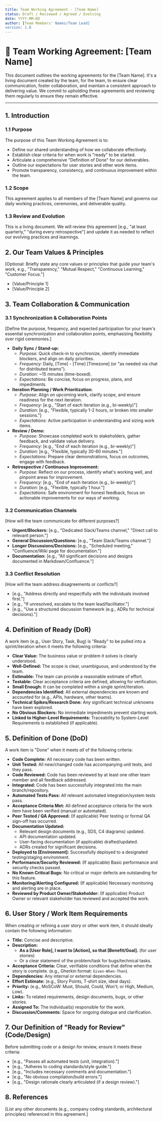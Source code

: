 ```yaml
---
title: Team Working Agreement - [Team Name]
status: Draft / Reviewed / Agreed / Evolving
date: YYYY-MM-DD
author: [Team Members' Names/Team Lead]
version: 1.0
---
```


# 🤝 Team Working Agreement: [Team Name]

This document outlines the working agreements for the [Team Name]. It's a living document created by the team, for the team, to ensure clear communication, foster collaboration, and maintain a consistent approach to delivering value. We commit to upholding these agreements and reviewing them regularly to ensure they remain effective.

---

## 1. Introduction

### 1.1 Purpose

The purpose of this Team Working Agreement is to:
* Define our shared understanding of how we collaborate effectively.
* Establish clear criteria for when work is "ready" to be started.
* Articulate a comprehensive "Definition of Done" for our deliverables.
* Outline our expectations for user stories and other work items.
* Promote transparency, consistency, and continuous improvement within the team.

### 1.2 Scope

This agreement applies to all members of the [Team Name] and governs our daily working practices, ceremonies, and deliverable quality.

### 1.3 Review and Evolution

This is a living document. We will review this agreement [e.g., "at least quarterly," "during every retrospective"] and update it as needed to reflect our evolving practices and learnings.

## 2. Our Team Values & Principles

[Optional: Briefly state any core values or principles that guide your team's work, e.g., "Transparency," "Mutual Respect," "Continuous Learning," "Customer Focus."]

* [Value/Principle 1]
* [Value/Principle 2]

## 3. Team Collaboration & Communication

### 3.1 Synchronization & Collaboration Points

[Define the purpose, frequency, and expected participation for your team's essential synchronization and collaboration points, emphasizing flexibility over rigid ceremonies.]

* **Daily Sync / Stand-up:**
    * *Purpose:* Quick check-in to synchronize, identify immediate blockers, and align on daily priorities.
    * *Frequency:* Daily, [Time] - [Time] [Timezone] (or "as needed via chat for distributed teams").
    * *Duration:* ~15 minutes (time-boxed).
    * *Expectations:* Be concise, focus on progress, plans, and impediments.
* **Iteration Planning / Work Prioritization:**
    * *Purpose:* Align on upcoming work, clarify scope, and ensure readiness for the next iteration.
    * *Frequency:* [e.g., "Start of each iteration (e.g., bi-weekly)"]
    * *Duration:* [e.g., "Flexible, typically 1-2 hours, or broken into smaller sessions."]
    * *Expectations:* Active participation in understanding and sizing work items.
* **Review / Demo:**
    * *Purpose:* Showcase completed work to stakeholders, gather feedback, and validate value delivery.
    * *Frequency:* [e.g., "End of each iteration (e.g., bi-weekly)"]
    * *Duration:* [e.g., "Flexible, typically 30-60 minutes."]
    * *Expectations:* Prepare clear demonstrations, focus on outcomes, engage with feedback.
* **Retrospective / Continuous Improvement:**
    * *Purpose:* Reflect on our process, identify what's working well, and pinpoint areas for improvement.
    * *Frequency:* [e.g., "End of each iteration (e.g., bi-weekly)"]
    * *Duration:* [e.g., "Flexible, typically 1 hour."]
    * *Expectations:* Safe environment for honest feedback, focus on actionable improvements for our ways of working.

### 3.2 Communication Channels

[How will the team communicate for different purposes?]

* **Urgent/Blockers:** [e.g., "Dedicated Slack/Teams channel," "Direct call to relevant person."]
* **General Discussion/Questions:** [e.g., "Team Slack/Teams channel."]
* **Longer Discussions/Decisions:** [e.g., "Scheduled meeting," "Confluence/Wiki page for documentation."]
* **Documentation:** [e.g., "All significant decisions and designs documented in Markdown/Confluence."]

### 3.3 Conflict Resolution

[How will the team address disagreements or conflicts?]

* [e.g., "Address directly and respectfully with the individuals involved first."]
* [e.g., "If unresolved, escalate to the team lead/facilitator."]
* [e.g., "Use a structured discussion framework (e.g., ADRs for technical decisions)."]

## 4. Definition of Ready (DoR)

A work item (e.g., User Story, Task, Bug) is "Ready" to be pulled into a sprint/iteration when it meets the following criteria:

* **Clear Value:** The business value or problem it solves is clearly understood.
* **Well-Defined:** The scope is clear, unambiguous, and understood by the team.
* **Estimable:** The team can provide a reasonable estimate of effort.
* **Testable:** Clear acceptance criteria are defined, allowing for verification.
* **Small Enough:** It can be completed within a single sprint/iteration.
* **Dependencies Identified:** All external dependencies are known and accounted for (e.g., APIs, hardware, other teams).
* **Technical Spikes/Research Done:** Any significant technical unknowns have been explored.
* **No Obvious Blockers:** No immediate impediments prevent starting work.
* **Linked to Higher-Level Requirements:** Traceability to System-Level Requirements is established (if applicable).

## 5. Definition of Done (DoD)

A work item is "Done" when it meets *all* of the following criteria:

* **Code Complete:** All necessary code has been written.
* **Unit Tested:** All new/changed code has accompanying unit tests, and they pass.
* **Code Reviewed:** Code has been reviewed by at least one other team member and all feedback addressed.
* **Integrated:** Code has been successfully integrated into the main branch/repository.
* **Automated Tests Pass:** All relevant automated integration/system tests pass.
* **Acceptance Criteria Met:** All defined acceptance criteria for the work item have been verified (manual or automated).
* **Peer Tested / QA Approved:** (If applicable) Peer testing or formal QA sign-off has occurred.
* **Documentation Updated:**
    * Relevant design documents (e.g., SDS, C4 diagrams) updated.
    * API documentation updated.
    * User-facing documentation (if applicable) drafted/updated.
    * ADRs created for significant decisions.
* **Deployed to [Environment]:** Successfully deployed to a designated testing/staging environment.
* **Performance/Security Reviewed:** (If applicable) Basic performance and security checks passed.
* **No Known Critical Bugs:** No critical or major defects are outstanding for this feature.
* **Monitoring/Alerting Configured:** (If applicable) Necessary monitoring and alerting are in place.
* **Reviewed by Product Owner/Stakeholder:** (If applicable) Product Owner or relevant stakeholder has reviewed and accepted the work.

## 6. User Story / Work Item Requirements

When creating or refining a user story or other work item, it should ideally contain the following information:

* **Title:** Concise and descriptive.
* **Description:**
    * **As a [User Role], I want to [Action], so that [Benefit/Goal].** (for user stories)
    * Or a clear statement of the problem/task for bugs/technical tasks.
* **Acceptance Criteria:** Clear, verifiable conditions that define when the story is complete. (e.g., Gherkin format: `Given-When-Then`).
* **Dependencies:** Any internal or external dependencies.
* **Effort Estimate:** (e.g., Story Points, T-shirt size, ideal days).
* **Priority:** (e.g., MoSCoW: Must, Should, Could, Won't; or High, Medium, Low).
* **Links:** To related requirements, design documents, bugs, or other stories.
* **Assigned To:** The individual(s) responsible for the work.
* **Discussion/Comments:** Space for ongoing dialogue and clarification.

## 7. Our Definition of "Ready for Review" (Code/Design)

Before submitting code or a design for review, ensure it meets these criteria:

* [e.g., "Passes all automated tests (unit, integration)."]
* [e.g., "Adheres to coding standards/style guide."]
* [e.g., "Includes necessary comments and documentation."]
* [e.g., "No obvious compilation/build errors."]
* [e.g., "Design rationale clearly articulated (if a design review)."]

## 8. References

[List any other documents (e.g., company coding standards, architectural principles) referenced in this agreement.]
